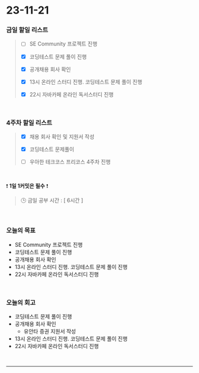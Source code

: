 # 23-11-21
### 금일 할일 리스트
> - [ ]  SE Community 프로젝트 진행
>
> - [x]  코딩테스트 문제 풀이 진행
>
> - [x]  공개채용 회사 확인
>
> - [x]  13시 온라인 스터디 진행. 코딩테스트 문제 풀이 진행
>
> - [x]  22시 자바카페 온라인 독서스터디 진행



<br/>

### 4주차 할일 리스트  
> - [x]  채용 회사 확인 및 지원서 작성
>
> - [x]  코딩테스트 문제풀이
>
> - [ ]  우아한 테크코스 프리코스 4주차 진행

<br/>

❗ **1일 1커밋은 필수** ❗
> 🕒 금일 공부 시간 : [ 6시간 ]
  
<br/>

### 오늘의 목표
- SE Community 프로젝트 진행
- 코딩테스트 문제 풀이 진행
- 공개채용 회사 확인
- 13시 온라인 스터디 진행. 코딩테스트 문제 풀이 진행
- 22시 자바카페 온라인 독서스터디 진행

<br>

### 오늘의 회고
- 코딩테스트 문제 풀이 진행
- 공개채용 회사 확인
    - 유안타 증권 지원서 작성
- 13시 온라인 스터디 진행. 코딩테스트 문제 풀이 진행
- 22시 자바카페 온라인 독서스터디 진행


<br/>

------------  
